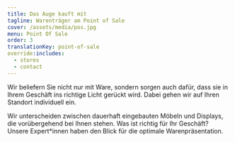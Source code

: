 ```yaml
---
title: Das Auge kauft mit
tagline: Warenträger am Point of Sale
cover: /assets/media/pos.jpg
menu: Point Of Sale
order: 3
translationKey: point-of-sale
override:includes:
  - stores
  - contact
---
```

Wir beliefern Sie nicht nur mit Ware, sondern sorgen auch dafür, dass sie in Ihrem Geschäft ins richtige Licht gerückt wird. Dabei gehen wir auf Ihren Standort individuell ein.

Wir unterscheiden zwischen dauerhaft eingebauten Möbeln und Displays, die vorübergehend bei Ihnen stehen. Was ist richtig für Ihr Geschäft? Unsere Expert\*innen haben den Blick für die optimale Warenpräsentation.

